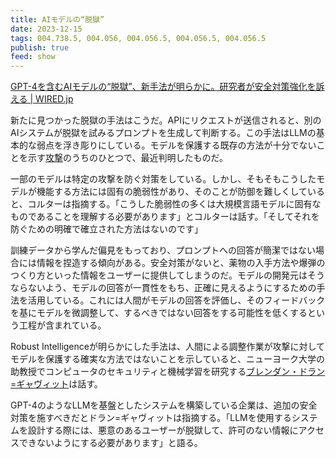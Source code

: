 ```yaml
---
title: AIモデルの“脱獄”
date: 2023-12-15
tags: 004.738.5, 004.056, 004.056.5, 004.056.5, 004.056.5
publish: true
feed: show
---
```


[GPT-4を含むAIモデルの“脱獄”、新手法が明らかに。研究者が安全対策強化を訴える \| WIRED.jp](https://wired.jp/article/automated-ai-attack-gpt-4/)

新たに見つかった脱獄の手法はこうだ。APIにリクエストが送信されると、別のAIシステムが脱獄を試みるプロンプトを生成して判断する。この手法はLLMの基本的な弱点を浮き彫りにしている。モデルを保護する既存の方法が十分でないことを示す[攻撃](https://wired.jp/article/openai-custom-chatbots-gpts-prompt-injection-attacks/)のうちのひとつで、最近判明したものだ。

一部のモデルは特定の攻撃を防ぐ対策をしている。しかし、そもそもこうしたモデルが機能する方法には固有の脆弱性があり、そのことが防御を難しくしていると、コルターは指摘する。「こうした脆弱性の多くは大規模言語モデルに固有なものであることを理解する必要があります」とコルターは話す。「そしてそれを防ぐための明確で確立された方法はないのです」

訓練データから学んだ偏見をもっており、プロンプトへの回答が簡潔ではない場合には情報を捏造する傾向がある。安全対策がないと、薬物の入手方法や爆弾のつくり方といった情報をユーザーに提供してしまうのだ。モデルの開発元はそうならないよう、モデルの回答が一貫性をもち、正確に見えるようにするための手法を活用している。これには人間がモデルの回答を評価し、そのフィードバックを基にモデルを微調整して、するべきではない回答をする可能性を低くするという工程が含まれている。

Robust Intelligenceが明らかにした手法は、人間による調整作業が攻撃に対してモデルを保護する確実な方法ではないことを示していると、ニューヨーク大学の助教授でコンピュータのセキュリティと機械学習を研究する[ブレンダン・ドラン=ギャヴィット](https://engineering.nyu.edu/faculty/brendan-dolan-gavitt)は話す。

GPT-4のようなLLMを基盤としたシステムを構築している企業は、追加の安全対策を施すべきだとドラン=ギャヴィットは指摘する。「LLMを使用するシステムを設計する際には、悪意のあるユーザーが脱獄して、許可のない情報にアクセスできないようにする必要があります」と語る。
